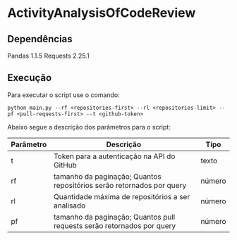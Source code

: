 # ActivityAnalysisOfCodeReview

## Dependências

Pandas 1.1.5
Requests 2.25.1

## Execução

Para executar o script use o comando:

```python main.py --rf <repositories-first> --rl <repositories-limit> --pf <pull-requests-first> --t <github-token>```

Abaixo segue a descrição dos parâmetros para o script:

| Parâmetro | Descrição | Tipo |
| --- | --- | --- |
| t | Token para a autenticação na API do GitHub | texto |
| rf | tamanho da paginação; Quantos repositórios serão retornados por query | número |
| rl | Quantidade máxima de repositórios a ser analisado | número |
| pf | tamanho da paginação; Quantos pull requests serão retornados por query | número |
